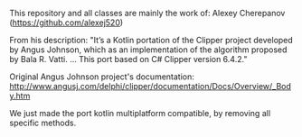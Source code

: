 This repository and all classes are mainly the work of: Alexey Cherepanov (https://github.com/alexej520)

From his description:
"It’s a Kotlin portation of the Clipper project developed by Angus Johnson, which as an implementation of the algorithm proposed by Bala R. Vatti. ... This port based on C# Clipper version 6.4.2."

Original Angus Johnson project's documentation: http://www.angusj.com/delphi/clipper/documentation/Docs/Overview/_Body.htm

We just made the port kotlin multiplatform compatible, by removing all specific methods.
